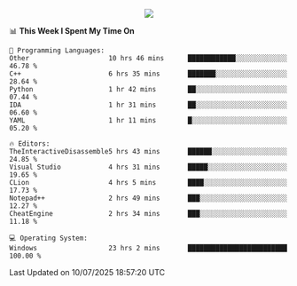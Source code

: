 <p align="center">
  <img src="https://readme-typing-svg.herokuapp.com?font=Cascadia+Code&weight=600&size=20&duration=5000&pause=1000&color=FFFFFF&center=true&vCenter=true&width=500&lines=IF+I'M+NOT+WORKING+-+IT+MEANS+I'M+DEAD+💀" />
</p>

<!--START_SECTION:waka-->
📊 **This Week I Spent My Time On** 

```text
💬 Programming Languages: 
Other                    10 hrs 46 mins      ████████████░░░░░░░░░░░░░   46.78 % 
C++                      6 hrs 35 mins       ███████░░░░░░░░░░░░░░░░░░   28.64 % 
Python                   1 hr 42 mins        ██░░░░░░░░░░░░░░░░░░░░░░░   07.44 % 
IDA                      1 hr 31 mins        ██░░░░░░░░░░░░░░░░░░░░░░░   06.60 % 
YAML                     1 hr 11 mins        █░░░░░░░░░░░░░░░░░░░░░░░░   05.20 % 

🔥 Editors: 
TheInteractiveDisassemble5 hrs 43 mins       ██████░░░░░░░░░░░░░░░░░░░   24.85 % 
Visual Studio            4 hrs 31 mins       █████░░░░░░░░░░░░░░░░░░░░   19.65 % 
CLion                    4 hrs 5 mins        ████░░░░░░░░░░░░░░░░░░░░░   17.73 % 
Notepad++                2 hrs 49 mins       ███░░░░░░░░░░░░░░░░░░░░░░   12.27 % 
CheatEngine              2 hrs 34 mins       ███░░░░░░░░░░░░░░░░░░░░░░   11.18 % 

💻 Operating System: 
Windows                  23 hrs 2 mins       █████████████████████████   100.00 % 
```


 Last Updated on 10/07/2025 18:57:20 UTC
<!--END_SECTION:waka-->
